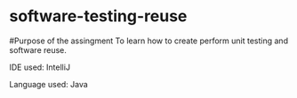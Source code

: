 # software-testing-reuse
 
#Purpose of the assingment
To learn how to create perform unit testing and software reuse.

IDE used: IntelliJ

Language used: Java
